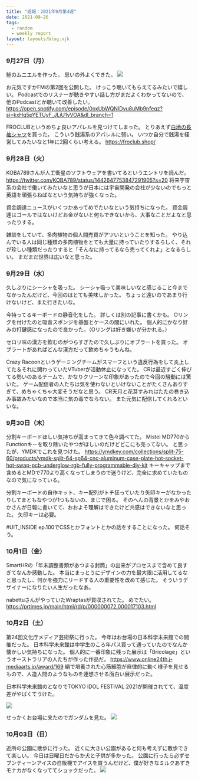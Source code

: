```yaml
---
title: "週報：2021年9月第4週"
date: 2021-09-26
tags:
  - random
  - weekly report
layout: layouts/blog.njk
---
```


### 9月27日（月）
鮭のムニエルを作った。
思いの外よくできた。
![](https://lh3.googleusercontent.com/se4cI0uJ2caqz347So1bNumY1Fk-idKNZtHnZBbqPzWh_uZ8_7dxznaL2VCFC3fDmiRQmL8tSjn3itNGadoreuoF51iIm6bxcuakP0KVEQnMVezsC7cW5T0sij1Oo5315ESl7iphCKSC7l_bz4CfUyVn7tYQeVZVjvCnax1vAbOc_7dbcKPiqWGZX9OubS5t2H-i7TZIFtMocUb5moT5m8nD2sxPe_OBqadijmPrPnkbNIQtncGnYJ7cT7-adAhdOzzwS3N_hobWG6_qDptzUF16YnbpTfkiM-ixlu6OKVJlIM3Ad7YiIEblXw9IhZvoERpYGjSoxOhk67cvzEqr9k1YzVSRMObz397QDFAvBLWDlH1rtRQf0eRAWaA0u0tRwMAtRg0CE6k-Fh7XStDt4KzdROEo5psW-CqTs5-3Az2QPXfK0LcY3r1ll4AvdgRFXjNruRo9VsjGr0yPKuc9fHtstB5sUigYe1dtPqrEdHracLqG9JC4iWCgMUtB40xMUkyTNTLrE_nfp0SzdEhc1fkXCsnF-syvqTemHw4Pc3JyDKB_08w2HJVZGuHogEezG9ROpKzGugOHbAkrHRPfJpOp2M7i6TYeM15jjlMRPHJIAy77DU032zkLkTlw68XoetItHLKwIH0QrRvvB789-gn_-_QfcM70B6XHQ4ttn8rwH-X50v2ziveEWYw5FXvPp2eWQghfFlqasDsd88PGUDY=w2294-h1291-no?authuser=0)

お元気ですかFMの第2回を公開した。
けっこう聴いてもらえてるみたいで嬉しい。
Podcastでのリスナーが聴きやすい話し方がまだよくわかってないので、他のPodcastとか聴いて改善したい。
https://open.spotify.com/episode/0oxUbWQNIDvu8uMb9nfeqz?si=kxHq5pYETUyF_JLiU1yVOA&dl_branch=1

FROCLUBというめちょ良いアパレルを見つけてしまった。
とりあえず[白地の長袖シャツ](https://froclub.shop/items/5f801e398ac39440c2a302c9)を買った。
こういう銭湯系のアパレルに弱い。
いつか自分で銭湯を経営してみたいなと1年に2回くらい考える。
https://froclub.shop/


### 9月28日（火）
KOBA789さんが人工衛星のソフトウェアを書いてるというエントリを読んだ。
https://twitter.com/KOBA789/status/1442647753847291905?s=20
将来宇宙系の会社で働いてみたいなと思うが日本には宇宙開発の会社が少ないのでもっと英語を頑張らねばなという気持ちが強くなった。

資金調達ニュースがいくつかあってめでたいなという気持ちになった。
資金調達はゴールではないけどお金がないと何もできないから、大事なことだよなと思ったりする。

雑談をしていて、多肉植物の個人間売買がアツいということを知った。
やり込んでいる人は同じ種類の多肉植物をとても大量に持っていたりするらしく、それが珍しい種類だったりすると「そんなに持ってるなら売ってくれよ」となるらしい。
まだまだ世界は広いなと思った。

### 9月29日（水）
久しぶりにシーシャを吸った。
シーシャ吸って美味しいなと感じること今までなかったんだけど、今回のはとても美味しかった。
ちょっと遠いのであまり行けないけど、また行きたいな。

今持ってるキーボードの静音化をした。
詳しくは別の記事に書くかも。
Oリングを付けたのと吸音スポンジを基盤とケースの間にいれた。
個人的にかなり好みの打鍵感になったので良かった。（Oリングは好き嫌いが分かれる。）

セロリ味の漢方を飲むのがつらすぎたので久しぶりにオブラートを買った。
オブラートがあればどんな漢方だって飲めちゃうもんね。

Crazy Racoonというゲーミングチームがスマーフという違反行為をして炎上してた＆それに関わっていたVTuberが活動休止になってた。
CRは最近すごく伸びてる勢いのあるチームで、かなりクリーンな印象があったので今回の騒動には驚いた。
ゲーム配信者の人たちは気を使わないといけないことがたくさんありすぎて、めちゃくちゃ大変そうだなと思う。
CR天月と花芽すみれはたたの巻き込み事故みたいなので本当に気の毒でならない。
また元気に配信してくれるといいな。

### 9月30日（木）

分割キーボードほしい気持ちが高まってきて色々調べてた。
Mistel MD770からFunctionキーを取り除いたやつがほしいのだけどどこにも売ってない。
と思ったが、YMDKでこれを見つけた。
https://ymdkey.com/collections/split-75-60/products/ymdk-split-64-sp64-cnc-aluminum-case-plate-hot-socket-hot-swap-pcb-underglow-rgb-fully-programmable-diy-kit
キーキャップまで含めるとMDで770より高くなってしまうので迷うけど、完全に求めていたものなので気になっている。

分割キーボードの自作キット、キー配列がトチ狂っていたり矢印キーがなかったりしてまともなやつが1つもないの、まじで困る。
そのへんの背景とかをみやおかさんが日報に書いてて、おおよそ理解はできたけど共感はできないなと思った。
矢印キーは必要。

#UIT_INSIDE ep.100でCSSとかフォントとかの話をすることになった。
何話そう。

### 10月1日（金）
SmartHRの「年末調整書類があつまる封筒」の出来がプロセスまで含めて良すぎてなんか感動した。
本当にまっとうにデザインの力を最大限に活用してるなと思ったし、何かを強力にリードする人の重要性を改めて感じた。
そういうデザイナーになりたい人生だったなあ。

nabettuさんがやっていたWraptasが買収されてた。
めでたい。
https://prtimes.jp/main/html/rd/p/000000072.000017103.html

### 10月2日（土）
第24回文化庁メディア芸術祭に行った。
今年はお台場の日本科学未来館での開催だった。
日本科学未来館は中学生のころ年パス買って通っていたのでなんか懐かしい気持ちになった。
個人的に一番印象に残った展示は「Bricolage」というオーストラリアの人たちが作った作品だ。
https://www.online24th.j-mediaarts.jp/award/169
絹で培養された心筋細胞が自律的に動く様子を見せるもので、人造人間のようなものを連想させる面白い展示だった。

日本科学未来館のとなりでTOKYO IDOL FESTIVAL 2021が開催されてて、温度差がやばくてうけた。

![](https://lh3.googleusercontent.com/H9pvwPVdhE_nbPoP3pwXaTmWg4WvuAaL_e_vRzRcnJVpwWvR4Bh-p4h61zg9efOdCHKJe7xHLlR_6DsMV-sY7TiSdHvVcpWXHoXIUrbxFOFiFidqANPRsZZoaI5d6BTlGxtL5XqPy2kh2Qwg4JNOkEU0nuFsvPPNJJcv0Xp4J368GrOCXKGMfa7JqSPgM6mwcZLAI9AlqCAIpMhO0SKK3GyattEdLD-c8qlAR29KQpCIpf-umOJlluIcGKsw1YKJaT_8gbwLgqNOexy1Q48gEXp5wNC8tPu3CEsWiGPDrXXudW9Ev5DzcPQ1xMvvp1Qaazt0TcJdj3jwgIHND3o0Yv688DIBIUzDAVs4lwJNccoAi8nC63aH7Mrh7YHup0J-1wn3DaX6S6-O1sqGsHdkp9HtZjW1JKcErtDJc8955TGr-lCNndxFeSaWKRFM8KKjVm6fFCVjPkk5NGwFrg5RbidmiInfFKxuPLzgldUCbDvxsfkuoqoMadTto881ePcrNfCi3hbm--oFqqDyxHAfVg9tVQdlbMy3mjzEWKJx4p_fEa9F9Va-tfQdeYETQT0pprgqPBs9Sg1WvJLdzbXGfr0jh9igSUZJFskCPK4nEL-4yPC3Zt9XO0c8MPFxEa7idiO-ryeKv1UeYYHoDcsO3_Io4km6q1ERBggoW4jASwnJp1WHd-sFDEnNhjdokDZL2iEiOKHsJZA7ljTK7ucN4Io=w752-h1336-no?authuser=0)

せっかくお台場に来たのでガンダムを見た。
![](https://lh3.googleusercontent.com/GKp2237pxq3COu9yLrliXjq5wf_AoE39ofPJpRRrizyVB0lPHvCvxS_iLWmgBYDDWh2BP2M52mYx121SwBHAVweyzQuoDR3Q1R3XmjZIItV-wIuq0CxbE8gDXbelzp1uJ2BlpX4lvO8x1_Q0KP1XdH5V2vSjb0ubkXDBnStkEPzN6nPx7bbEk_8szBqykcUYjjmiEcnKKhAVuis7myGrfQCwO7HHKaJtr-YaJXsv2A1tOJJ8RixPZcyRpZ9W0chYczPxk8zpFafCGgtnEJ8pjKgczAaManaSL-F61VCZGu_clPejAwE23x8A0PlsAwM1FgA8A2fJCB90_bLnDK6epBz9TKzRIV7AT4_xvmnhJSDnAqMBV1Db4JvIZyfGc_gDwo2F1PyL4QNSftrKuwXlOcjDFi3-rXbKbzU8xXAaXIC_j52W7V00uhdbsdXQ0uzGmdUg4ZXnLEo-Ixhc_28ZvYWzPHOUYusWmac0JZk59z5sg8ZdEWAvz5YA0APFOGrz1tA-PbeAFdS-V_upCrLs60zSyMXfP50-3V3nu0bnoKitmS93W9nBypMiJ5az864SfHT-VRsO1ez9z6zMXzd_W7AOzom7KYeNRgrw-JVPzb9ZqbtA0K7ejR-RL_zCYGWDGiSjU9dYUkU-ssx9twU8ufjODhJIoguka45HVkTmIXfgrtsZo4F8ncERZglJDLvKnxcs_UaaCLoLSXKtt2w3TOo=w752-h1336-no?authuser=0)

### 10月03日（日）
近所の公園に散歩に行った。
近くに大きい公園があると何も考えずに散歩できて楽しい。
今日は日曜日だからか犬と子供が多かった。
公園に行ったら必ずセブンティーンアイスの自販機でアイスを買うんだけど、僕が好きなミルクあずきモナカがなくなっててショックだった。
![](https://lh3.googleusercontent.com/dPIs7HXNNX7BM6SNYlWVhtghG6dDWXM3Mv7FbW2dFA7m-mMm24vZa5ablWJYjtLc-d3NhliKaJhkYTweS6UMLwApOLMr28qRVv7cviHj9Qw-H45nQfYOtHDCQX2OXVhQB5qXX6SCzTl4K1xesD8UglXVleoQ2foSDOGvZE6MZALzDh9AcLTBQ9DsMUkeWoB99W4jLdXsxO1nX144B7Rkl2qVnjYoNjBbXl4CUWVvoCmmz3pNmchRytE17juPBsQCgYMftBHp3BkFFZObFUd8xS187lZBcT3Eot-8ZVt_NE8BkkJedoj1kyZttG6Yls1HaRcWs30Q875quXU8HC1u6sRoVrueDOZnxZF0jj4A42XqoDCFiz2xNWNrw-LWLUy1r-byHDc1iCD-DST91Qc-lZv7eMS0cDDCtLFt1JucKI-OrY82CjcsQjHMxasQdrb2Y-rbhopY_U0c5QYXLtDurYpTVM9CzdttL8BrHxiO3unCrxQ85XQgPsdbBuWEZ6O4H1NMHAMDUo-w2OCn98ARsvfYG01kzO1MzlAMLf_oGy7N4eKdvnnTd9HcYiPe97JDTKH0XpXn439yefQsu_B0dQoDcGo9DdM2Y41FM_HnWRGQIpUVv82om-Pss7EmcIPjTMOVQlBrfYvk0hp5u9irFw0GANiLQkXJZHHGeGbprT14umxNsjeUqrP7v_frVABAcmunFMQ9bygI2hiLNP_K9rk=w296-h167-no?authuser=0)